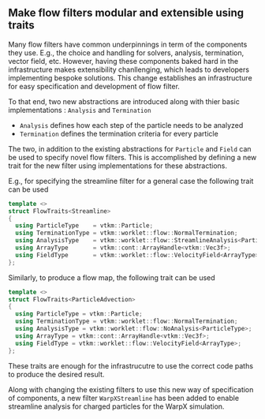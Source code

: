 ## Make flow filters modular and extensible using traits

Many flow filters have common underpinnings in term of the components they use.
E.g., the choice and handling for solvers, analysis, termination, vector field, etc.
However, having these components baked hard in the infrastructure makes extensibility chanllenging,
which leads to developers implementing bespoke solutions.
This change establishes an infrastructure for easy specification and development of flow filter.

To that end, two new abstractions are introduced along with thier basic implementations : `Analysis` and `Termination`
* `Analysis` defines how each step of the particle needs to be analyzed
* `Termination` defines the termination criteria for every particle

The two, in addition to the existing abstractions for `Particle` and `Field` can be used to specify
novel flow filters. This is accomplished by defining a new trait for the new filter using implementations
for these abstractions.

E.g., for specifying the streamline filter for a general case the following trait can be used

```cpp
template <>
struct FlowTraits<Streamline>
{
  using ParticleType    = vtkm::Particle;
  using TerminationType = vtkm::worklet::flow::NormalTermination;
  using AnalysisType    = vtkm::worklet::flow::StreamlineAnalysis<ParticleType>;
  using ArrayType       = vtkm::cont::ArrayHandle<vtkm::Vec3f>;
  using FieldType       = vtkm::worklet::flow::VelocityField<ArrayType>;
};
```
Similarly, to produce a flow map, the following trait can be used

```cpp
template <>
struct FlowTraits<ParticleAdvection>
{
  using ParticleType = vtkm::Particle;
  using TerminationType = vtkm::worklet::flow::NormalTermination;
  using AnalysisType = vtkm::worklet::flow::NoAnalysis<ParticleType>;
  using ArrayType = vtkm::cont::ArrayHandle<vtkm::Vec3f>;
  using FieldType = vtkm::worklet::flow::VelocityField<ArrayType>;
};
```
These traits are enough for the infrastrucutre to use the correct code paths to produce the desired
result.

Along with changing the existing filters to use this new way of specification of components, 
a new filter `WarpXStreamline` has been added to enable streamline analysis for charged particles for
the WarpX simulation.
